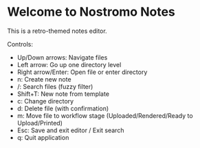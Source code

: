 # Welcome to Nostromo Notes

This is a retro-themed notes editor.

Controls:
- Up/Down arrows: Navigate files
- Left arrow: Go up one directory level
- Right arrow/Enter: Open file or enter directory
- n: Create new note
- /: Search files (fuzzy filter)
- Shift+T: New note from template
- c: Change directory
- d: Delete file (with confirmation)
- m: Move file to workflow stage (Uploaded/Rendered/Ready to Upload/Printed)
- Esc: Save and exit editor / Exit search
- q: Quit application
